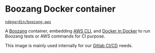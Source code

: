 # Boozang Docker container

[`ndegardin/boozang-aws`](https://hub.docker.com/r/ndegardin/boozang-aws/)

A [Boozang](https://boozang.com/) container, embedding [AWS CLI](https://aws.amazon.com/cli/), and [Docker in Docker](https://github.com/docker-library/docker) to run Boozang tests or AWS commands for CI purpose.

This image is mainly used internally for our [Gitlab CI/CD](https://docs.gitlab.com/ee/ci/) needs.